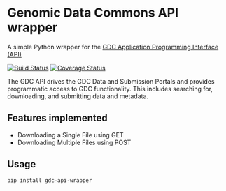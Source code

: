 Genomic Data Commons API wrapper
================================
A simple Python wrapper for the [GDC Application Programming Interface (API)](https://portal.gdc.cancer.gov/)

[![Build Status](https://travis-ci.com/histolab/gdc-api-wrapper.svg?branch=master)](https://travis-ci.com/histolab/gdc-api-wrapper)
[![Coverage Status](https://coveralls.io/repos/github/histolab/gdc-api-wrapper/badge.svg?branch=master)](https://coveralls.io/github/histolab/gdc-api-wrapper?branch=master)

The GDC API drives the GDC Data and Submission Portals and provides programmatic access to GDC functionality. This includes searching for, downloading, and submitting data and metadata.

## Features implemented
- Downloading a Single File using GET 
- Downloading Multiple Files using POST

## Usage
`pip install gdc-api-wrapper`